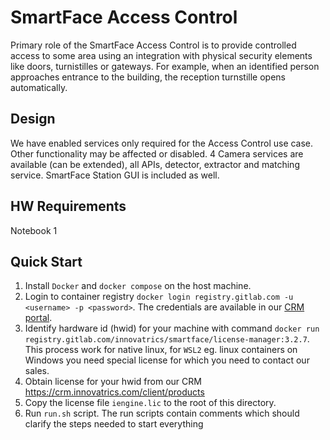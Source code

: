 # SmartFace Access Control
Primary role of the SmartFace Access Control is to provide controlled access to some area using an integration with physical security elements like doors, turnistilles or gateways.
For example, when an identified person approaches entrance to the building, the reception turnstille opens automatically.

## Design
We have enabled services only required for the Access Control use case. Other functionality may be affected or disabled.
4 Camera services are available (can be extended), all APIs, detector, extractor and matching service.
SmartFace Station GUI is included as well.

## HW Requirements
Notebook 1

## Quick Start
1. Install `Docker` and `docker compose` on the host machine.
2. Login to container registry `docker login registry.gitlab.com -u <username> -p <password>`. The credentials are available in our [CRM portal](https://crm.innovatrics.com/).
3. Identify hardware id (hwid) for your machine with command `docker run registry.gitlab.com/innovatrics/smartface/license-manager:3.2.7`. This process work for native linux, for `WSL2` eg. linux containers on Windows you need special license for which you need to contact our sales.
4. Obtain license for your hwid from our CRM https://crm.innovatrics.com/client/products
5. Copy the license file `iengine.lic` to the root of this directory.
6. Run `run.sh` script. The run scripts contain comments which should clarify the steps needed to start everything